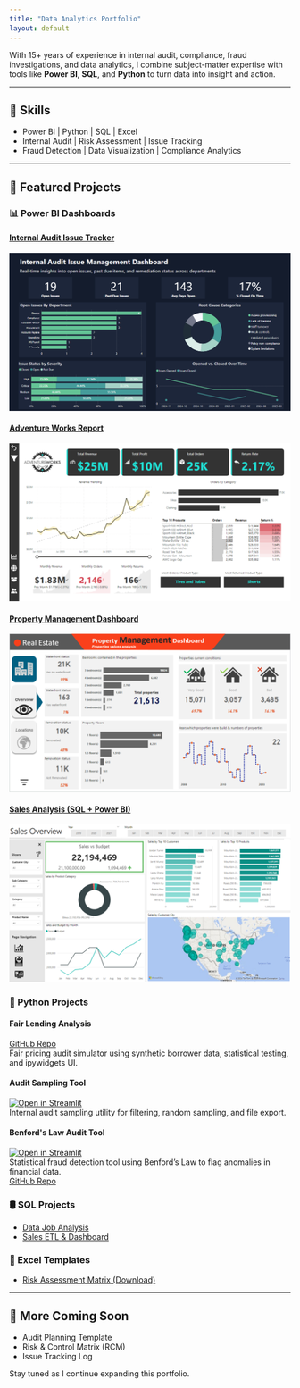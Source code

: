 ```yaml
---
title: "Data Analytics Portfolio"
layout: default
---
```


With 15+ years of experience in internal audit, compliance, fraud investigations, and data analytics, I combine subject-matter expertise with tools like **Power BI**, **SQL**, and **Python** to turn data into insight and action.

---

## 🧰 Skills

- Power BI | Python | SQL | Excel
- Internal Audit | Risk Assessment | Issue Tracking
- Fraud Detection | Data Visualization | Compliance Analytics

---

## 📁 Featured Projects

### 📊 Power BI Dashboards

#### [Internal Audit Issue Tracker](https://app.powerbi.com/view?r=...)
![Internal Audit Screenshot](assets/img/internal_audit_issue_tracker.png)

#### [Adventure Works Report](https://app.powerbi.com/view?r=...)
![Adventure Works Screenshot](assets/img/AdventureWorks.png)

#### [Property Management Dashboard](https://app.powerbi.com/view?r=...)
![Property Management Screenshot](assets/img/property_management.png)

#### [Sales Analysis (SQL + Power BI)](https://github.com/colby-k/SQL_PowerBI_Project_Sales_Analysis)
![Sales Dashboard Screenshot](assets/img/Sales_Report.png)

### 🐍 Python Projects

#### Fair Lending Analysis
[GitHub Repo](https://github.com/colby-k/Python_Project_Fair_Lending_Analysis)  
Fair pricing audit simulator using synthetic borrower data, statistical testing, and ipywidgets UI.

#### Audit Sampling Tool
[![Open in Streamlit](https://static.streamlit.io/badges/streamlit_badge_black_white.svg)](https://audit-sampling-tool.streamlit.app/)  
Internal audit sampling utility for filtering, random sampling, and file export.

#### Benford's Law Audit Tool
[![Open in Streamlit](https://static.streamlit.io/badges/streamlit_badge_black_white.svg)](https://benfords-law-audit-tool.streamlit.app)  
Statistical fraud detection tool using Benford’s Law to flag anomalies in financial data.  
[GitHub Repo](https://github.com/colby-k/benfords-law-audit-tool)


### 🛢️ SQL Projects
- [Data Job Analysis](https://github.com/colby-k/SQL_Project_Data_Job_Analysis)
- [Sales ETL & Dashboard](https://github.com/colby-k/SQL_PowerBI_Project_Sales_Analysis)

### 📄 Excel Templates
- [Risk Assessment Matrix (Download)](assets/files/Risk_Assessment_Template.xlsx)

---

## 🧪 More Coming Soon

- Audit Planning Template  
- Risk & Control Matrix (RCM)  
- Issue Tracking Log  

Stay tuned as I continue expanding this portfolio.
